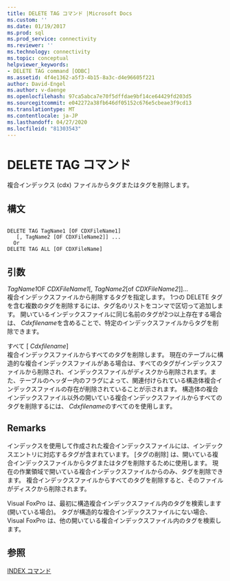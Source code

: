 ```yaml
---
title: DELETE TAG コマンド |Microsoft Docs
ms.custom: ''
ms.date: 01/19/2017
ms.prod: sql
ms.prod_service: connectivity
ms.reviewer: ''
ms.technology: connectivity
ms.topic: conceptual
helpviewer_keywords:
- DELETE TAG command [ODBC]
ms.assetid: 4f4e1362-a5f3-4b15-8a3c-d4e96605f221
author: David-Engel
ms.author: v-daenge
ms.openlocfilehash: 97ca5abca7e70f5dffdae9bf14ce64429fd203d5
ms.sourcegitcommit: e042272a38fb646df05152c676e5cbeae3f9cd13
ms.translationtype: MT
ms.contentlocale: ja-JP
ms.lasthandoff: 04/27/2020
ms.locfileid: "81303543"
---
```

# <a name="delete-tag-command"></a>DELETE TAG コマンド
複合インデックス (cdx) ファイルからタグまたはタグを削除します。  
  
## <a name="syntax"></a>構文  
  
```  
  
DELETE TAG TagName1 [OF CDXFileName1]  
   [, TagName2 [OF CDXFileName2]] ...  
  Or   
DELETE TAG ALL [OF CDXFileName]  
```  
  
## <a name="arguments"></a>引数  
 *TagName1*OF *CDXFileName1*[, *TagName2*[of *CDXFileName2*]]...  
 複合インデックスファイルから削除するタグを指定します。 1つの DELETE タグを含む複数のタグを削除するには、タグ名のリストをコンマで区切って追加します。 開いているインデックスファイルに同じ名前のタグが2つ以上存在する場合は、 *Cdxfilename*を含めることで、特定のインデックスファイルからタグを削除できます。  
  
 すべて [ *Cdxfilename*]  
 複合インデックスファイルからすべてのタグを削除します。 現在のテーブルに構造的な複合インデックスファイルがある場合は、すべてのタグがインデックスファイルから削除され、インデックスファイルがディスクから削除されます。また、テーブルのヘッダー内のフラグによって、関連付けられている構造体複合インデックスファイルの存在が削除されていることが示されます。 構造体の複合インデックスファイル以外の開いている複合インデックスファイルからすべてのタグを削除するには、 *Cdxfilename*のすべてのを使用します。  
  
## <a name="remarks"></a>Remarks  
 インデックスを使用して作成された複合インデックスファイルには、インデックスエントリに対応するタグが含まれています。 [タグの削除] は、開いている複合インデックスファイルからタグまたはタグを削除するために使用します。 現在の作業領域で開いている複合インデックスファイルからのみ、タグを削除できます。 複合インデックスファイルからすべてのタグを削除すると、そのファイルがディスクから削除されます。  
  
 Visual FoxPro は、最初に構造複合インデックスファイル内のタグを検索します (開いている場合)。 タグが構造的な複合インデックスファイルにない場合、Visual FoxPro は、他の開いている複合インデックスファイル内のタグを検索します。  
  
## <a name="see-also"></a>参照  
 [INDEX コマンド](../../odbc/microsoft/index-command.md)
